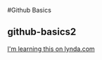#Github Basics
## github-basics2


[I'm learning this on lynda.com](https://help.github.com/articles/basic-writing-and-formatting-syntax/)
